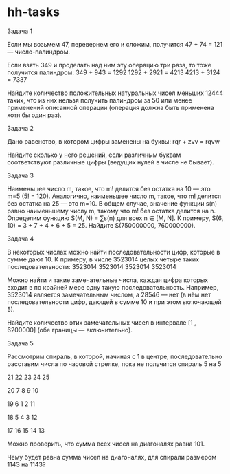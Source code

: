 # hh-tasks

Задача 1 

Если мы возьмем 47, перевернем его и сложим, получится 47 + 74 = 121 — число-палиндром. 

Если взять 349 и проделать над ним эту операцию три раза, то тоже получится палиндром: 
349 + 943 = 1292 
1292 + 2921 = 4213 
4213 + 3124 = 7337 

Найдите количество положительных натуральных чисел меньших 12444 таких, что из них нельзя получить палиндром за 50 или менее применений описанной операции (операция должна быть применена хотя бы один раз). 


Задача 2 

Дано равенство, в котором цифры заменены на буквы: 
rqr + zvv = rqvw 

Найдите сколько у него решений, если различным буквам соответствуют различные цифры (ведущих нулей в числе не бывает). 

Задача 3 

Наименьшее число m, такое, что m! делится без остатка на 10 — это m=5 (5! = 120). Аналогично, наименьшее число m, такое, что m! делится без остатка на 25 — это m=10. В общем случае, значение функции s(n) равно наименьшему числу m, такому что m! без остатка делится на n. Определим функцию S(M, N) = ∑s(n) для всех n ∈ [M, N]. К примеру, S(6, 10) = 3 + 7 + 4 + 6 + 5 = 25. Найдите S(750000000, 760000000). 

Задача 4 

В некоторых числах можно найти последовательности цифр, которые в сумме дают 10. К примеру, в числе 3523014 целых четыре таких последовательности: 
3523014 
3523014 
3523014 
3523014 

Можно найти и такие замечательные числа, каждая цифра которых входит в по крайней мере одну такую последовательность. 
Например, 3523014 является замечательным числом, а 28546 — нет (в нём нет последовательности цифр, дающей в сумме 10 и при этом включающей 5). 

Найдите количество этих замечательных чисел в интервале [1 , 6200000] (обе границы — включительно). 

Задача 5 

Рассмотрим спираль, в которой, начиная с 1 в центре, последовательно расставим числа по часовой стрелке, 
пока не получится спираль 5 на 5 

21 22 23 24 25 

20 7 8 9 10 

19 6 1 2 11 

18 5 4 3 12 

17 16 15 14 13 

Можно проверить, что сумма всех чисел на диагоналях равна 101. 

Чему будет равна сумма чисел на диагоналях, для спирали размером 1143 на 1143?
